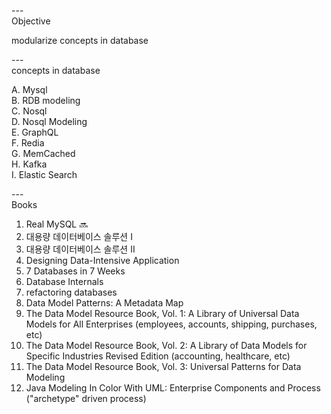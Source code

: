
---\
Objective

modularize concepts in database




---\
concepts in database 

A. Mysql\
B. RDB modeling\
C. Nosql\
D. Nosql Modeling\
E. GraphQL\
F. Redia\
G. MemCached\
H. Kafka\
I. Elastic Search


---\
Books

1. Real MySQL :soon:
2. 대용량 데이터베이스 솔루션 I
3. 대용량 데이터베이스 솔루션 II
4. Designing Data-Intensive Application
5. 7 Databases in 7 Weeks
6. Database Internals
7. refactoring databases
8. Data Model Patterns: A Metadata Map
9. The Data Model Resource Book, Vol. 1: A Library of Universal Data Models for All Enterprises (employees, accounts, shipping, purchases, etc)
10. The Data Model Resource Book, Vol. 2: A Library of Data Models for Specific Industries Revised Edition (accounting, healthcare, etc)
11. The Data Model Resource Book, Vol. 3: Universal Patterns for Data Modeling
12. Java Modeling In Color With UML: Enterprise Components and Process ("archetype" driven process)

